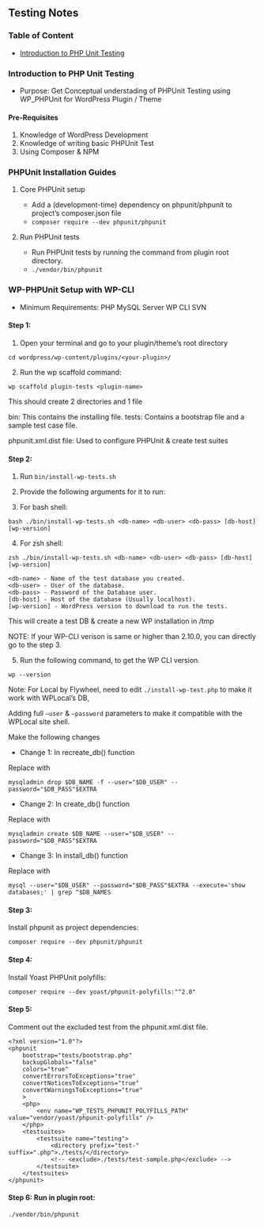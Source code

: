 ## Testing Notes

### Table of Content
- [Introduction to PHP Unit Testing](#introduction-to-php-unit-testing)

### Introduction to PHP Unit Testing

- Purpose: Get Conceptual understading of PHPUnit Testing using WP_PHPUnit for WordPress Plugin / Theme

#### Pre-Requisites

1. Knowledge of WordPress Development
2. Knowledge of writing basic PHPUnit Test
3. Using Composer & NPM

### PHPUnit Installation Guides

1. Core PHPUnit setup
    - Add a (development-time) dependency on phpunit/phpunit to project’s composer.json file 
    - `composer require --dev phpunit/phpunit`

2. Run PHPUnit tests 
    - Run PHPUnit tests by running the command from plugin root directory.
    -  `./vendor/bin/phpunit`

### WP-PHPUnit Setup with WP-CLI

- Minimum Requirements:
    PHP
    MySQL Server
    WP CLI
    SVN

#### Step 1:
1. Open your terminal and go to your plugin/theme’s root directory

```
cd wordpress/wp-content/plugins/<your-plugin>/
```

2. Run the wp scaffold command:

```
wp scaffold plugin-tests <plugin-name>
```

This should create 2 directories and 1 file

bin: This contains the installing file.
tests: Contains a bootstrap file and a sample test case file.

phpunit.xml.dist file: Used to configure PHPUnit & create test suites

#### Step 2:
1. Run `bin/install-wp-tests.sh`

2. Provide the following arguments for it to run:

3. For bash shell:

```
bash ./bin/install-wp-tests.sh <db-name> <db-user> <db-pass> [db-host] [wp-version]
```

4. For zsh shell:
```
zsh ./bin/install-wp-tests.sh <db-name> <db-user> <db-pass> [db-host] [wp-version]
```

```
<db-name> - Name of the test database you created.
<db-user> - User of the database.
<db-pass> - Password of the Database user.
[db-host] - Host of the database (Usually localhost).
[wp-version] - WordPress version to download to run the tests.
```

This will create a test DB & create a new WP installation in /tmp

NOTE: If your WP-CLI verison is same or higher than 2.10.0, you can directly go to the step 3.

5. Run the following command, to get the WP CLI version.
```
wp --version
```

Note: For Local by Flywheel, need to edit `./install-wp-test.php` to make it work with WPLocal’s DB, 

Adding full `–user` & `–password` parameters to make it compatible with the WPLocal site shell.

Make the following changes

- Change 1: In recreate_db() function

Replace with 
```
mysqladmin drop $DB_NAME -f --user="$DB_USER" --password="$DB_PASS"$EXTRA
```

- Change 2: In create_db() function 

Replace with
```
mysqladmin create $DB_NAME --user="$DB_USER" --password="$DB_PASS"$EXTRA
```

- Change 3: In install_db() function

Replace with
```
mysql --user="$DB_USER" --password="$DB_PASS"$EXTRA --execute='show databases;' | grep ^$DB_NAMES
```

#### Step 3:
Install phpunit as project dependencies:
```
composer require --dev phpunit/phpunit
```

#### Step 4:
Install Yoast PHPUnit polyfills:
```
composer require --dev yoast/phpunit-polyfills:"^2.0"
```

#### Step 5:
Comment out the excluded test from the phpunit.xml.dist file.
```
<?xml version="1.0"?>
<phpunit
	bootstrap="tests/bootstrap.php"
	backupGlobals="false"
	colors="true"
	convertErrorsToExceptions="true"
	convertNoticesToExceptions="true"
	convertWarningsToExceptions="true"
	>
	<php>
		<env name="WP_TESTS_PHPUNIT_POLYFILLS_PATH" value="vendor/yoast/phpunit-polyfills" />
	</php>
	<testsuites>
		<testsuite name="testing">
			<directory prefix="test-" suffix=".php">./tests/</directory>
			<!-- <exclude>./tests/test-sample.php</exclude> -->
		</testsuite>
	</testsuites>
</phpunit>
```

#### Step 6: Run in plugin root:
```
./vendor/bin/phpunit 
```


